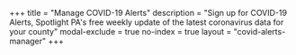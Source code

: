 +++
title = "Manage COVID-19 Alerts"
description = "Sign up for COVID-19 Alerts, Spotlight PA's free weekly update of the latest coronavirus data for your county"
modal-exclude = true
no-index = true
layout = "covid-alerts-manager"
+++
